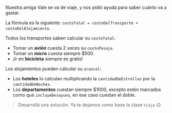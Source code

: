Nuestra amiga Vale se va de viaje, y nos pidió ayuda para saber cuánto va a gastar. 

La fórmula es la siguiente: `costoTotal = costoDelTransporte + costoDelAlojamiento`.

Todos los transportes saben calcular su `costoTotal`:

* Tomar un **avión** cuesta 2 veces su `costoPasaje`.
* Tomar un **micro** cuesta siempre $500.
* ¡Ir en **bicicleta** siempre es gratis!

Los alojamientos pueden calcular su `arancel`:

* Los **hoteles** lo calculan multiplicando la `cantidadDeEstrellas` por la `cantidadDeNoches`.
* Los **departamentos** cuestan siempre $1000, excepto estén marcados como que `incluyeDesayuno`, en ese caso cuestan el doble.

> Desarrollá una solución. Ya te dejamos como base la clase `Viaje` :wink: 


